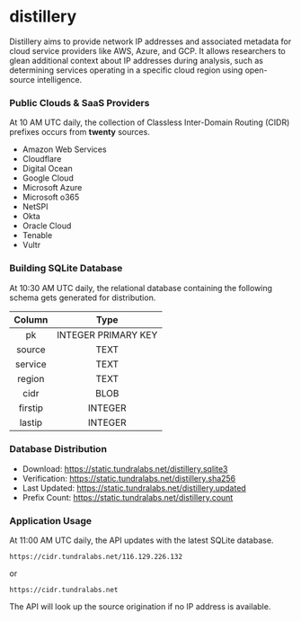# distillery

Distillery aims to provide network IP addresses and associated metadata for cloud service providers like AWS, Azure, and GCP. It allows researchers to glean additional context about IP addresses during analysis, such as determining services operating in a specific cloud region using open-source intelligence.

### Public Clouds & SaaS Providers

At 10 AM UTC daily, the collection of Classless Inter-Domain Routing (CIDR) prefixes occurs from **twenty** sources.

- Amazon Web Services
- Cloudflare
- Digital Ocean
- Google Cloud
- Microsoft Azure
- Microsoft o365
- NetSPI
- Okta
- Oracle Cloud
- Tenable
- Vultr

### Building SQLite Database

At 10:30 AM UTC daily, the relational database containing the following schema gets generated for distribution.

| Column | Type |
|:------:|:----:|
| pk | INTEGER PRIMARY KEY |
| source | TEXT |
| service | TEXT |
| region | TEXT |
| cidr | BLOB |
| firstip | INTEGER |
| lastip | INTEGER |

### Database Distribution

- Download: https://static.tundralabs.net/distillery.sqlite3
- Verification: https://static.tundralabs.net/distillery.sha256
- Last Updated: https://static.tundralabs.net/distillery.updated
- Prefix Count: https://static.tundralabs.net/distillery.count

### Application Usage

At 11:00 AM UTC daily, the API updates with the latest SQLite database.

```
https://cidr.tundralabs.net/116.129.226.132
```

or

```
https://cidr.tundralabs.net
```

The API will look up the source origination if no IP address is available.
